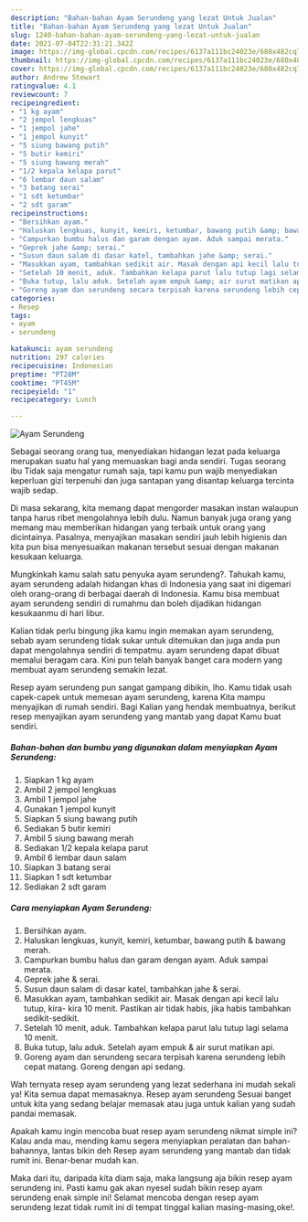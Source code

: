 ```yaml
---
description: "Bahan-bahan Ayam Serundeng yang lezat Untuk Jualan"
title: "Bahan-bahan Ayam Serundeng yang lezat Untuk Jualan"
slug: 1240-bahan-bahan-ayam-serundeng-yang-lezat-untuk-jualan
date: 2021-07-04T22:31:21.342Z
image: https://img-global.cpcdn.com/recipes/6137a111bc24023e/680x482cq70/ayam-serundeng-foto-resep-utama.jpg
thumbnail: https://img-global.cpcdn.com/recipes/6137a111bc24023e/680x482cq70/ayam-serundeng-foto-resep-utama.jpg
cover: https://img-global.cpcdn.com/recipes/6137a111bc24023e/680x482cq70/ayam-serundeng-foto-resep-utama.jpg
author: Andrew Stewart
ratingvalue: 4.1
reviewcount: 7
recipeingredient:
- "1 kg ayam"
- "2 jempol lengkuas"
- "1 jempol jahe"
- "1 jempol kunyit"
- "5 siung bawang putih"
- "5 butir kemiri"
- "5 siung bawang merah"
- "1/2 kepala kelapa parut"
- "6 lembar daun salam"
- "3 batang serai"
- "1 sdt ketumbar"
- "2 sdt garam"
recipeinstructions:
- "Bersihkan ayam."
- "Haluskan lengkuas, kunyit, kemiri, ketumbar, bawang putih &amp; bawang merah."
- "Campurkan bumbu halus dan garam dengan ayam. Aduk sampai merata."
- "Geprek jahe &amp; serai."
- "Susun daun salam di dasar katel, tambahkan jahe &amp; serai."
- "Masukkan ayam, tambahkan sedikit air. Masak dengan api kecil lalu tutup, kira- kira 10 menit. Pastikan air tidak habis, jika habis tambahkan sedikit-sedikit."
- "Setelah 10 menit, aduk. Tambahkan kelapa parut lalu tutup lagi selama 10 menit."
- "Buka tutup, lalu aduk. Setelah ayam empuk &amp; air surut matikan api."
- "Goreng ayam dan serundeng secara terpisah karena serundeng lebih cepat matang. Goreng dengan api sedang."
categories:
- Resep
tags:
- ayam
- serundeng

katakunci: ayam serundeng 
nutrition: 297 calories
recipecuisine: Indonesian
preptime: "PT28M"
cooktime: "PT45M"
recipeyield: "1"
recipecategory: Lunch

---
```



![Ayam Serundeng](https://img-global.cpcdn.com/recipes/6137a111bc24023e/680x482cq70/ayam-serundeng-foto-resep-utama.jpg)

Sebagai seorang orang tua, menyediakan hidangan lezat pada keluarga merupakan suatu hal yang memuaskan bagi anda sendiri. Tugas seorang ibu Tidak saja mengatur rumah saja, tapi kamu pun wajib menyediakan keperluan gizi terpenuhi dan juga santapan yang disantap keluarga tercinta wajib sedap.

Di masa  sekarang, kita memang dapat mengorder masakan instan walaupun tanpa harus ribet mengolahnya lebih dulu. Namun banyak juga orang yang memang mau memberikan hidangan yang terbaik untuk orang yang dicintainya. Pasalnya, menyajikan masakan sendiri jauh lebih higienis dan kita pun bisa menyesuaikan makanan tersebut sesuai dengan makanan kesukaan keluarga. 



Mungkinkah kamu salah satu penyuka ayam serundeng?. Tahukah kamu, ayam serundeng adalah hidangan khas di Indonesia yang saat ini digemari oleh orang-orang di berbagai daerah di Indonesia. Kamu bisa membuat ayam serundeng sendiri di rumahmu dan boleh dijadikan hidangan kesukaanmu di hari libur.

Kalian tidak perlu bingung jika kamu ingin memakan ayam serundeng, sebab ayam serundeng tidak sukar untuk ditemukan dan juga anda pun dapat mengolahnya sendiri di tempatmu. ayam serundeng dapat dibuat memalui beragam cara. Kini pun telah banyak banget cara modern yang membuat ayam serundeng semakin lezat.

Resep ayam serundeng pun sangat gampang dibikin, lho. Kamu tidak usah capek-capek untuk memesan ayam serundeng, karena Kita mampu menyajikan di rumah sendiri. Bagi Kalian yang hendak membuatnya, berikut resep menyajikan ayam serundeng yang mantab yang dapat Kamu buat sendiri.

<!--inarticleads1-->

##### Bahan-bahan dan bumbu yang digunakan dalam menyiapkan Ayam Serundeng:

1. Siapkan 1 kg ayam
1. Ambil 2 jempol lengkuas
1. Ambil 1 jempol jahe
1. Gunakan 1 jempol kunyit
1. Siapkan 5 siung bawang putih
1. Sediakan 5 butir kemiri
1. Ambil 5 siung bawang merah
1. Sediakan 1/2 kepala kelapa parut
1. Ambil 6 lembar daun salam
1. Siapkan 3 batang serai
1. Siapkan 1 sdt ketumbar
1. Sediakan 2 sdt garam




<!--inarticleads2-->

##### Cara menyiapkan Ayam Serundeng:

1. Bersihkan ayam.
1. Haluskan lengkuas, kunyit, kemiri, ketumbar, bawang putih &amp; bawang merah.
1. Campurkan bumbu halus dan garam dengan ayam. Aduk sampai merata.
1. Geprek jahe &amp; serai.
1. Susun daun salam di dasar katel, tambahkan jahe &amp; serai.
1. Masukkan ayam, tambahkan sedikit air. Masak dengan api kecil lalu tutup, kira- kira 10 menit. Pastikan air tidak habis, jika habis tambahkan sedikit-sedikit.
1. Setelah 10 menit, aduk. Tambahkan kelapa parut lalu tutup lagi selama 10 menit.
1. Buka tutup, lalu aduk. Setelah ayam empuk &amp; air surut matikan api.
1. Goreng ayam dan serundeng secara terpisah karena serundeng lebih cepat matang. Goreng dengan api sedang.




Wah ternyata resep ayam serundeng yang lezat sederhana ini mudah sekali ya! Kita semua dapat memasaknya. Resep ayam serundeng Sesuai banget untuk kita yang sedang belajar memasak atau juga untuk kalian yang sudah pandai memasak.

Apakah kamu ingin mencoba buat resep ayam serundeng nikmat simple ini? Kalau anda mau, mending kamu segera menyiapkan peralatan dan bahan-bahannya, lantas bikin deh Resep ayam serundeng yang mantab dan tidak rumit ini. Benar-benar mudah kan. 

Maka dari itu, daripada kita diam saja, maka langsung aja bikin resep ayam serundeng ini. Pasti kamu gak akan nyesel sudah bikin resep ayam serundeng enak simple ini! Selamat mencoba dengan resep ayam serundeng lezat tidak rumit ini di tempat tinggal kalian masing-masing,oke!.


